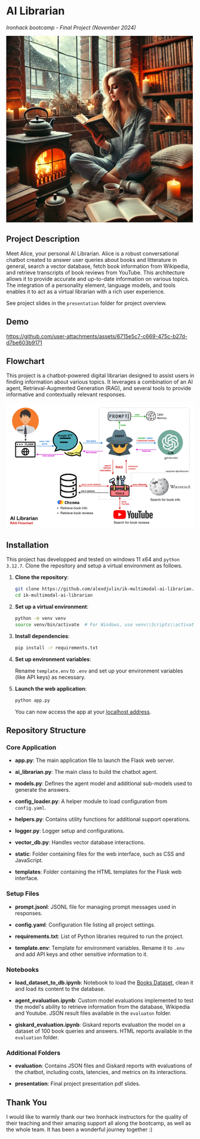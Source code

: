 # AI Librarian
*Ironhack bootcamp - Final Project (November 2024)*  

<img src="readme/alice.png" width=500>

## Project Description
Meet Alice, your personal AI Librarian. Alice is a robust conversational chatbot created to answer user queries about books and litterature in general, search a vector database, fetch book information from Wikipedia, and retrieve transcripts of book reviews from YouTube. This architecture allows it to provide accurate and up-to-date information on various topics. The integration of a personality element, language models, and tools enables it to act as a virtual librarian with a rich user experience.

See project slides in the `presentation` folder for project overview.

## Demo

https://github.com/user-attachments/assets/6715e5c7-c669-475c-b27d-d7be603b9171

## Flowchart
This project is a chatbot-powered digital librarian designed to assist users in finding information about various topics. It leverages a combination of an AI agent, Retrieval-Augmented Generation (RAG), and several tools to provide informative and contextually relevant responses.

![RAG flowchart](readme/flowchart.png)


## Installation
This project has developped and tested on windows 11 x64 and `python 3.12.7`.
Clone the repository and setup a virtual environment as follows.

1. **Clone the repository**:

    ```bash
    git clone https://github.com/alexdjulin/ik-multimodal-ai-librarian.git
    cd ik-multimodal-ai-librarian
    ```

2. **Set up a virtual environment**:

    ```bash
    python -m venv venv
    source venv/bin/activate  # For Windows, use venv\\Scripts\\activate
    ```

3. **Install dependencies**:

    ```bash
    pip install -r requirements.txt
    ```

4. **Set up environment variables**:

    Rename `template.env` to `.env` and set up your environment variables (like API keys) as necessary.

5. **Launch the web application**:

    ```bash
    python app.py
    ```
    You can now access the app at your [localhost address](http://127.0.0.1:5000/).




## Repository Structure

### Core Application
- **app.py**: The main application file to launch the Flask web server.

- **ai_librarian.py**: The main class to build the chatbot agent.

- **models.py**: Defines the agent model and additional sub-models used to generate the answers.

- **config_loader.py**: A helper module to load configuration from `config.yaml`.

- **helpers.py**: Contains utility functions for additional support operations.
  
- **logger.py**: Logger setup and configurations.
  
- **vector_db.py**: Handles vector database interactions.

- **static**: Folder containing files for the web interface, such as CSS and JavaScript.

- **templates**: Folder containing the HTML templates for the Flask web interface.
  
### Setup Files
- **prompt.jsonl**: JSONL file for managing prompt messages used in responses.

- **config.yaml**: Configuration file listing all project settings.

- **requirements.txt**: List of Python libraries required to run the project.

- **template.env**: Template for environment variables. Rename it to `.env` and add API keys and other sensitive information to it.

### Notebooks
- **load_dataset_to_db.ipynb**: Notebook to load the [Books Dataset](https://www.kaggle.com/datasets/elvinrustam/books-dataset), clean it and load its content to the database.

- **agent_evaluation.ipynb**: Custom model evaluations implemented to test the model's ability to retrieve information from the database, Wikipedia and Youtube. JSON result files available in the `evaluaton` folder.

- **giskard_evaluation.ipynb**: Giskard reports evaluation the model on a dataset of 100 book queries and answers. HTML reports available in the `evaluation` folder.

### Additional Folders
- **evaluation**: Contains JSON files and Giskard reports with evaluations of the chatbot, including costs, latencies, and metrics on its interactions.

- **presentation**: Final project presentation pdf slides.

## Thank You
I would like to warmly thank our two Ironhack instructors for the quality of their teaching and their amazing support all along the bootcamp, as well as the whole team. It has been a wonderful journey together :)
